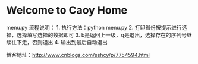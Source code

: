 ﻿# Welcome to Caoy Home

menu.py
	流程说明：
		1. 执行方法：python menu.py
		2. 打印省份按提示进行选择，选择填写选择的数据即可
		3. b是返回上一级，q是退出，选择存在的序列号继续往下走，否则退出
		4. 输出到最后自动退出
		
		
博客地址：http://www.cnblogs.com/sshcy/p/7754594.html
